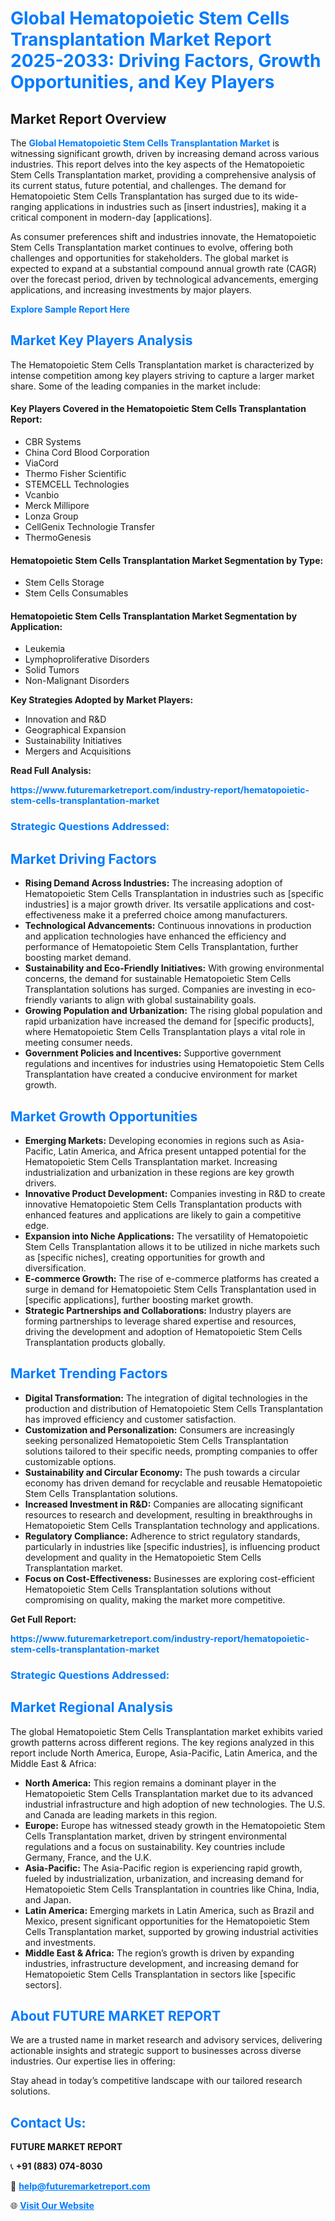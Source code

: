 <h1 style="color: #007BFF;">Global Hematopoietic Stem Cells Transplantation Market Report 2025-2033: Driving Factors, Growth Opportunities, and Key Players</h1>

<section id="overview">
<h2>Market Report Overview</h2>
<p>The <a href="https://www.futuremarketreport.com/industry-report/hematopoietic-stem-cells-transplantation-market" style="color: #007BFF; text-decoration: none;"><strong>Global Hematopoietic Stem Cells Transplantation Market</strong></a> is witnessing significant growth, driven by increasing demand across various industries. This report delves into the key aspects of the Hematopoietic Stem Cells Transplantation market, providing a comprehensive analysis of its current status, future potential, and challenges. The demand for Hematopoietic Stem Cells Transplantation has surged due to its wide-ranging applications in industries such as [insert industries], making it a critical component in modern-day [applications].</p>
<p>As consumer preferences shift and industries innovate, the Hematopoietic Stem Cells Transplantation market continues to evolve, offering both challenges and opportunities for stakeholders. The global market is expected to expand at a substantial compound annual growth rate (CAGR) over the forecast period, driven by technological advancements, emerging applications, and increasing investments by major players.</p>
</section>

<section id="overview">
<p><a href="https://www.futuremarketreport.com/request-sample/reportId=28699" style="color: #007BFF; text-decoration: none;"><strong>Explore Sample Report Here</strong></a></p>
</section>

<section id="key-players">
<h2 style="color: #007BFF;">Market Key Players Analysis</h2>
<p>The Hematopoietic Stem Cells Transplantation market is characterized by intense competition among key players striving to capture a larger market share. Some of the leading companies in the market include:</p>
<h4>Key Players Covered in the Hematopoietic Stem Cells Transplantation Report:</h4>
<ul><li>CBR Systems</li><li>China Cord Blood Corporation</li><li>ViaCord</li><li>Thermo Fisher Scientific</li><li>STEMCELL Technologies</li><li>Vcanbio</li><li>Merck Millipore</li><li>Lonza Group</li><li>CellGenix Technologie Transfer</li><li>ThermoGenesis</li></ul>
<h4>Hematopoietic Stem Cells Transplantation Market Segmentation by Type:</h4>
<ul><li>Stem Cells Storage</li><li>Stem Cells Consumables</li></ul>

<h4>Hematopoietic Stem Cells Transplantation Market Segmentation by Application:</h4>
<ul><li>Leukemia</li><li>Lymphoproliferative Disorders</li><li>Solid Tumors</li><li>Non-Malignant Disorders</li></ul>
<p><strong>Key Strategies Adopted by Market Players:</strong></p>
<ul>
<li>Innovation and R&D</li>
<li>Geographical Expansion</li>
<li>Sustainability Initiatives</li>
<li>Mergers and Acquisitions</li>
</ul>
</section>

<section>
<p><strong>Read Full Analysis: </strong></p><a href="https://www.futuremarketreport.com/industry-report/hematopoietic-stem-cells-transplantation-market" style="color: #007BFF; text-decoration: none;"><strong>https://www.futuremarketreport.com/industry-report/hematopoietic-stem-cells-transplantation-market</strong></a>
<h3 style="color: #007BFF;">Strategic Questions Addressed:</h3>
</section>

<section id="driving-factors">
<h2 style="color: #007BFF;">Market Driving Factors</h2>
<ul>
<li><strong>Rising Demand Across Industries:</strong> The increasing adoption of Hematopoietic Stem Cells Transplantation in industries such as [specific industries] is a major growth driver. Its versatile applications and cost-effectiveness make it a preferred choice among manufacturers.</li>
<li><strong>Technological Advancements:</strong> Continuous innovations in production and application technologies have enhanced the efficiency and performance of Hematopoietic Stem Cells Transplantation, further boosting market demand.</li>
<li><strong>Sustainability and Eco-Friendly Initiatives:</strong> With growing environmental concerns, the demand for sustainable Hematopoietic Stem Cells Transplantation solutions has surged. Companies are investing in eco-friendly variants to align with global sustainability goals.</li>
<li><strong>Growing Population and Urbanization:</strong> The rising global population and rapid urbanization have increased the demand for [specific products], where Hematopoietic Stem Cells Transplantation plays a vital role in meeting consumer needs.</li>
<li><strong>Government Policies and Incentives:</strong> Supportive government regulations and incentives for industries using Hematopoietic Stem Cells Transplantation have created a conducive environment for market growth.</li>
</ul>
</section>

<section id="growth-opportunities">
<h2 style="color: #007BFF;">Market Growth Opportunities</h2>
<ul>
<li><strong>Emerging Markets:</strong> Developing economies in regions such as Asia-Pacific, Latin America, and Africa present untapped potential for the Hematopoietic Stem Cells Transplantation market. Increasing industrialization and urbanization in these regions are key growth drivers.</li>
<li><strong>Innovative Product Development:</strong> Companies investing in R&D to create innovative Hematopoietic Stem Cells Transplantation products with enhanced features and applications are likely to gain a competitive edge.</li>
<li><strong>Expansion into Niche Applications:</strong> The versatility of Hematopoietic Stem Cells Transplantation allows it to be utilized in niche markets such as [specific niches], creating opportunities for growth and diversification.</li>
<li><strong>E-commerce Growth:</strong> The rise of e-commerce platforms has created a surge in demand for Hematopoietic Stem Cells Transplantation used in [specific applications], further boosting market growth.</li>
<li><strong>Strategic Partnerships and Collaborations:</strong> Industry players are forming partnerships to leverage shared expertise and resources, driving the development and adoption of Hematopoietic Stem Cells Transplantation products globally.</li>
</ul>
</section>

<section id="trending-factors">
<h2 style="color: #007BFF;">Market Trending Factors</h2>
<ul>
<li><strong>Digital Transformation:</strong> The integration of digital technologies in the production and distribution of Hematopoietic Stem Cells Transplantation has improved efficiency and customer satisfaction.</li>
<li><strong>Customization and Personalization:</strong> Consumers are increasingly seeking personalized Hematopoietic Stem Cells Transplantation solutions tailored to their specific needs, prompting companies to offer customizable options.</li>
<li><strong>Sustainability and Circular Economy:</strong> The push towards a circular economy has driven demand for recyclable and reusable Hematopoietic Stem Cells Transplantation solutions.</li>
<li><strong>Increased Investment in R&D:</strong> Companies are allocating significant resources to research and development, resulting in breakthroughs in Hematopoietic Stem Cells Transplantation technology and applications.</li>
<li><strong>Regulatory Compliance:</strong> Adherence to strict regulatory standards, particularly in industries like [specific industries], is influencing product development and quality in the Hematopoietic Stem Cells Transplantation market.</li>
<li><strong>Focus on Cost-Effectiveness:</strong> Businesses are exploring cost-efficient Hematopoietic Stem Cells Transplantation solutions without compromising on quality, making the market more competitive.</li>
</ul>
</section>

<section>
<p><strong>Get Full Report: </strong></p><a href="https://www.futuremarketreport.com/industry-report/hematopoietic-stem-cells-transplantation-market" style="color: #007BFF; text-decoration: none;"><strong>https://www.futuremarketreport.com/industry-report/hematopoietic-stem-cells-transplantation-market</strong></a>
<h3 style="color: #007BFF;">Strategic Questions Addressed:</h3>
</section>


<section id="regional-analysis">
<h2 style="color: #007BFF;">Market Regional Analysis</h2>
<p>The global Hematopoietic Stem Cells Transplantation market exhibits varied growth patterns across different regions. The key regions analyzed in this report include North America, Europe, Asia-Pacific, Latin America, and the Middle East & Africa:</p>
<ul>
<li><strong>North America:</strong> This region remains a dominant player in the Hematopoietic Stem Cells Transplantation market due to its advanced industrial infrastructure and high adoption of new technologies. The U.S. and Canada are leading markets in this region.</li>
<li><strong>Europe:</strong> Europe has witnessed steady growth in the Hematopoietic Stem Cells Transplantation market, driven by stringent environmental regulations and a focus on sustainability. Key countries include Germany, France, and the U.K.</li>
<li><strong>Asia-Pacific:</strong> The Asia-Pacific region is experiencing rapid growth, fueled by industrialization, urbanization, and increasing demand for Hematopoietic Stem Cells Transplantation in countries like China, India, and Japan.</li>
<li><strong>Latin America:</strong> Emerging markets in Latin America, such as Brazil and Mexico, present significant opportunities for the Hematopoietic Stem Cells Transplantation market, supported by growing industrial activities and investments.</li>
<li><strong>Middle East & Africa:</strong> The region’s growth is driven by expanding industries, infrastructure development, and increasing demand for Hematopoietic Stem Cells Transplantation in sectors like [specific sectors].</li>
</ul>
</section>

<footer>
<h2 style="color: #007BFF;">About FUTURE MARKET REPORT</h2>
<p>We are a trusted name in market research and advisory services, delivering actionable insights and strategic support to businesses across diverse industries. Our expertise lies in offering:</p>

<p>Stay ahead in today’s competitive landscape with our tailored research solutions.</p>

<h2 style="color: #007BFF;">Contact Us:</h2>
<p><strong>FUTURE MARKET REPORT</strong></p>
<p>📞 <strong>+91 (883) 074-8030</strong></p>
<p>📧 <strong><a href="mailto:help@futuremarketreport.com" style="color: #007BFF;">help@futuremarketreport.com</a></strong></p>
<p>🌐 <strong><a href="https://www.futuremarketreport.com/" style="color: #007BFF;">Visit Our Website</a></strong></p>
</footer>